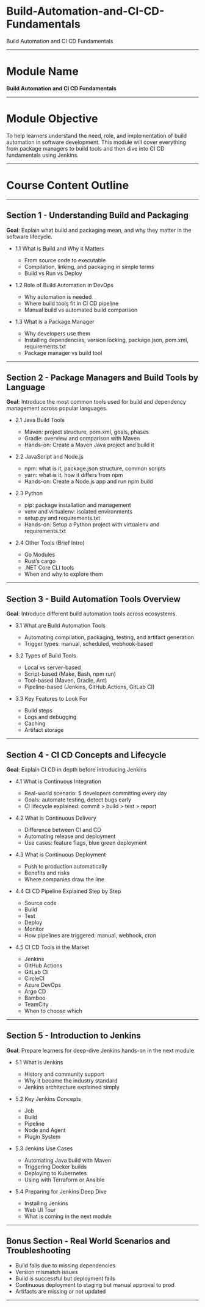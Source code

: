 # Build-Automation-and-CI-CD-Fundamentals
Build Automation and CI CD Fundamentals


---

#  **Module Name**  
**Build Automation and CI CD Fundamentals**

---

#  **Module Objective**  
To help learners understand the need, role, and implementation of build automation in software development. This module will cover everything from package managers to build tools and then dive into CI CD fundamentals using Jenkins.

---

#  **Course Content Outline**

---

## Section 1 - Understanding Build and Packaging

**Goal**: Explain what build and packaging mean, and why they matter in the software lifecycle.

- 1.1 What is Build and Why it Matters  
  - From source code to executable  
  - Compilation, linking, and packaging in simple terms  
  - Build vs Run vs Deploy

- 1.2 Role of Build Automation in DevOps  
  - Why automation is needed  
  - Where build tools fit in CI CD pipeline  
  - Manual build vs automated build comparison

- 1.3 What is a Package Manager  
  - Why developers use them  
  - Installing dependencies, version locking, package.json, pom.xml, requirements.txt  
  - Package manager vs build tool

---

## Section 2 - Package Managers and Build Tools by Language

**Goal**: Introduce the most common tools used for build and dependency management across popular languages.

- 2.1 Java Build Tools  
  - Maven: project structure, pom.xml, goals, phases  
  - Gradle: overview and comparison with Maven  
  - Hands-on: Create a Maven Java project and build it

- 2.2 JavaScript and Node.js  
  - npm: what is it, package.json structure, common scripts  
  - yarn: what is it, how it differs from npm  
  - Hands-on: Create a Node.js app and run npm build

- 2.3 Python  
  - pip: package installation and management  
  - venv and virtualenv: isolated environments  
  - setup.py and requirements.txt  
  - Hands-on: Setup a Python project with virtualenv and requirements.txt

- 2.4 Other Tools (Brief Intro)  
  - Go Modules  
  - Rust’s cargo  
  - .NET Core CLI tools  
  - When and why to explore them

---

## Section 3 - Build Automation Tools Overview

**Goal**: Introduce different build automation tools across ecosystems.

- 3.1 What are Build Automation Tools  
  - Automating compilation, packaging, testing, and artifact generation  
  - Trigger types: manual, scheduled, webhook-based

- 3.2 Types of Build Tools  
  - Local vs server-based  
  - Script-based (Make, Bash, npm run)  
  - Tool-based (Maven, Gradle, Ant)  
  - Pipeline-based (Jenkins, GitHub Actions, GitLab CI)

- 3.3 Key Features to Look For  
  - Build steps  
  - Logs and debugging  
  - Caching  
  - Artifact storage

---

## Section 4 - CI CD Concepts and Lifecycle

**Goal**: Explain CI CD in depth before introducing Jenkins

- 4.1 What is Continuous Integration  
  - Real-world scenario: 5 developers committing every day  
  - Goals: automate testing, detect bugs early  
  - CI lifecycle explained: commit > build > test > report

- 4.2 What is Continuous Delivery  
  - Difference between CI and CD  
  - Automating release and deployment  
  - Use cases: feature flags, blue green deployment

- 4.3 What is Continuous Deployment  
  - Push to production automatically  
  - Benefits and risks  
  - Where companies draw the line

- 4.4 CI CD Pipeline Explained Step by Step  
  - Source code  
  - Build  
  - Test  
  - Deploy  
  - Monitor  
  - How pipelines are triggered: manual, webhook, cron

- 4.5 CI CD Tools in the Market  
  - Jenkins  
  - GitHub Actions  
  - GitLab CI  
  - CircleCI  
  - Azure DevOps  
  - Argo CD  
  - Bamboo  
  - TeamCity  
  - When to choose which

---

## Section 5 - Introduction to Jenkins

**Goal**: Prepare learners for deep-dive Jenkins hands-on in the next module

- 5.1 What is Jenkins  
  - History and community support  
  - Why it became the industry standard  
  - Jenkins architecture explained simply

- 5.2 Key Jenkins Concepts  
  - Job  
  - Build  
  - Pipeline  
  - Node and Agent  
  - Plugin System

- 5.3 Jenkins Use Cases  
  - Automating Java build with Maven  
  - Triggering Docker builds  
  - Deploying to Kubernetes  
  - Using with Terraform or Ansible

- 5.4 Preparing for Jenkins Deep Dive  
  - Installing Jenkins  
  - Web UI Tour  
  - What is coming in the next module

---

## Bonus Section - Real World Scenarios and Troubleshooting

- Build fails due to missing dependencies  
- Version mismatch issues  
- Build is successful but deployment fails  
- Continuous deployment to staging but manual approval to prod  
- Artifacts are missing or not updated  

---

